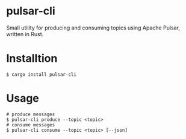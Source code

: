 # pulsar-cli

Small utility for producing and consuming topics using Apache Pulsar, written in Rust.

# Installtion

```
$ cargo install pulsar-cli
```

# Usage

```
# produce messages
$ pulsar-cli produce --topic <topic>
# consume messages
$ pulsar-cli consume --topic <topic> [--json]
```
